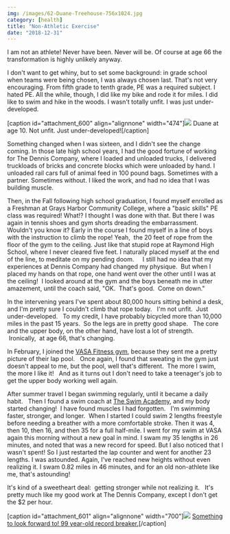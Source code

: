 ```yaml
---
img: /images/62-Duane-Treehouse-756x1024.jpg
category: [health]
title: "Non-Athletic Exercise"
date: "2018-12-31"
---
```


I am not an athlete! Never have been. Never will be. Of course at age 66 the transformation is highly unlikely anyway.

I don't want to get whiny, but to set some background: in grade school when teams were being chosen, I was always chosen last. That's not very encouraging. From fifth grade to tenth grade, PE was a required subject. I hated PE. All the while, though, I did like my bike and rode it for miles. I did like to swim and hike in the woods. I wasn't totally unfit. I was just under-developed.

\[caption id="attachment\_600" align="alignnone" width="474"\][![](/images/62-Duane-Treehouse-756x1024.jpg)](http://blog.duanemcguire.com/wp-content/uploads/2018/12/62-Duane-Treehouse.jpg) Duane at age 10. Not unfit. Just under-developed!\[/caption\]

Something changed when I was sixteen, and I didn't see the change coming. In those late high school years, I had the good fortune of working for The Dennis Company, where I loaded and unloaded trucks, I delivered truckloads of bricks and concrete blocks which were unloaded by hand. I unloaded rail cars full of animal feed in 100 pound bags. Sometimes with a partner. Sometimes without. I liked the work, and had no idea that I was building muscle.

Then, in the Fall following high school graduation, I found myself enrolled as a Freshman at Grays Harbor Community College, where a "basic skills" PE class was required! What!? I thought I was done with that. But there I was again in tennis shoes and gym shorts dreading the embarrassment. Wouldn't you know it? Early in the course I found myself in a line of boys with the instruction to climb the rope! Yeah,  the 20 feet of rope from the floor of the gym to the ceiling. Just like that stupid rope at Raymond High School, where I never cleared five feet. I naturally placed myself at the end of the line, to meditate on my pending doom.     I still had no idea that my experiences at Dennis Company had changed my physique.  But when I placed my hands on that rope, one hand went over the other until I was at the ceiling!  I looked around at the gym and the boys beneath me in utter amazement, until the coach said, "OK.  That's good.  Come on down."

In the intervening years I've spent about 80,000 hours sitting behind a desk, and I'm pretty sure I couldn't climb that rope today.   I'm not unfit.  Just under-developed.   To my credit, I have probably bicycled more than 10,000  miles in the past 15 years.  So the legs are in pretty good shape.   The core and the upper body, on the other hand, have lost a lot of strength.   Ironically,  at age 66, that's changing.

In February, I joined the [VASA Fitness gym](https://go.vasafitness.com/amenities/), because they sent me a pretty picture of their lap pool.   Once again, I found that sweating in the gym just doesn't appeal to me, but the pool, well that's different.  The more I swim, the more I like it!   And as it turns out I don't need to take a teenager's job to get the upper body working well again.

After summer travel I began swimming regularly, until it became a daily habit.   Then I found a swim coach at [The Swim Academy](http://www.theswimacademys.com/meet-our-coaches/), and my body started changing!  I have found muscles I had forgotten.   I'm swimming faster, stronger, and longer.  When I started I could swim 2 lengths freestyle before needing a breather with a more comfortable stroke. Then it was 4, then 10, then 16, and then 35 for a full half-mile. I went for my swim at VASA again this morning without a new goal in mind. I swam my 35 lengths in 26 minutes, and noted that was a new record for speed. But I also noticed that I wasn't spent! So I just restarted the lap counter and went for another 23 lengths. I was astounded. Again, I've reached new heights without even realizing it. I swam 0.82 miles in 46 minutes, and for an old non-athlete like me, that's astounding!

It's kind of a sweetheart deal:  getting stronger while not realizing it.   It's pretty much like my good work at The Dennis Company, except I don't get the $2 per hour.

\[caption id="attachment\_601" align="alignnone" width="700"\][![](/images/9499018-3x2-700x467.jpg)](https://www.abc.net.au/news/2018-03-01/george-corones-after-breaking-50m-world-record/9499054) [Something to look forward to! 99 year-old record breaker.](https://www.abc.net.au/news/2018-03-01/george-corones-after-breaking-50m-world-record/9499054)\[/caption\]
